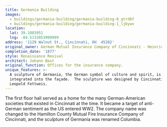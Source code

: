 ```yaml
---
title: Germania Building
images:
  - buildings/germania-building/germania-building-0_qtrdbf
  - buildings/germania-building/germania-building-1_ljbywv
location:
  lat: 39.1083951
  lng: -84.5133053999999
address: '1129 Walnut St., Cincinnati, OH  45202'
original_owner: German Mutual Insurance Company of Cincinnati - Heinrich Arminius Ratterman
completion_date: '1877'
style: Renaissance Revival
architect: Johann Bast
original_function: Offices for the insurance company.
unique_features: >-
  A sculpture of Germania, the German symbol of culture and spirit, is
  integrated into the façade.  The sculpture was designed by Cincinnatian
  Leopold Fettweis.
---
```


The first floor hall served as a home for the many German-American societies that existed in Cincinnati at the time. It became a target of anti-German sentiment as the US entered WW2. The company name was changed to the Hamilton County Mutual Fire Insurance Company of Cincinnati, and the sculpture of Germania was renamed Columbia.
